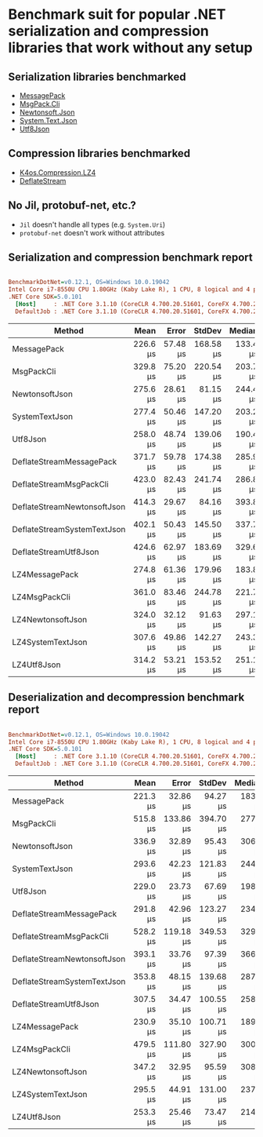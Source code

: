# Benchmark suit for popular .NET serialization and compression libraries that work without any setup

## Serialization libraries benchmarked

* [MessagePack](https://github.com/neuecc/MessagePack-CSharp)
* [MsgPack.Cli](https://github.com/msgpack/msgpack-cli)
* [Newtonsoft.Json](https://github.com/JamesNK/Newtonsoft.Json)
* [System.Text.Json](https://docs.microsoft.com/en-us/dotnet/api/system.text.json)
* [Utf8Json](https://github.com/neuecc/Utf8Json)

## Compression libraries benchmarked

* [K4os.Compression.LZ4](https://github.com/MiloszKrajewski/K4os.Compression.LZ4)
* [DeflateStream](https://docs.microsoft.com/en-us/dotnet/api/system.io.compression.deflatestream)

## No Jil, protobuf-net, etc.?

* `Jil` doesn't handle all types (e.g. `System.Uri`)
* `protobuf-net` doesn't work without attributes

## Serialization and compression benchmark report

``` ini

BenchmarkDotNet=v0.12.1, OS=Windows 10.0.19042
Intel Core i7-8550U CPU 1.80GHz (Kaby Lake R), 1 CPU, 8 logical and 4 physical cores
.NET Core SDK=5.0.101
  [Host]     : .NET Core 3.1.10 (CoreCLR 4.700.20.51601, CoreFX 4.700.20.51901), X64 RyuJIT
  DefaultJob : .NET Core 3.1.10 (CoreCLR 4.700.20.51601, CoreFX 4.700.20.51901), X64 RyuJIT


```
|                      Method |     Mean |    Error |    StdDev |   Median | Ratio | RatioSD | Size |
|---------------------------- |---------:|---------:|----------:|---------:|------:|--------:|-----:|
|                 MessagePack | 226.6 μs | 57.48 μs | 168.58 μs | 133.4 μs |  0.93 |    0.76 | 4085 |
|                  MsgPackCli | 329.8 μs | 75.20 μs | 220.54 μs | 203.7 μs |  1.27 |    0.87 | 1616 |
|              NewtonsoftJson | 275.6 μs | 28.61 μs |  81.15 μs | 244.4 μs |  1.00 |    0.00 | 5235 |
|              SystemTextJson | 277.4 μs | 50.46 μs | 147.20 μs | 203.2 μs |  1.07 |    0.62 | 5221 |
|                    Utf8Json | 258.0 μs | 48.74 μs | 139.06 μs | 190.4 μs |  0.99 |    0.57 | 5504 |
|    DeflateStreamMessagePack | 371.7 μs | 59.78 μs | 174.38 μs | 285.9 μs |  1.49 |    0.85 | 1889 |
|     DeflateStreamMsgPackCli | 423.0 μs | 82.43 μs | 241.74 μs | 286.8 μs |  1.69 |    1.08 |  844 |
| DeflateStreamNewtonsoftJson | 414.3 μs | 29.67 μs |  84.16 μs | 393.8 μs |  1.60 |    0.44 | 1790 |
| DeflateStreamSystemTextJson | 402.1 μs | 50.43 μs | 145.50 μs | 337.7 μs |  1.54 |    0.62 | 1788 |
|       DeflateStreamUtf8Json | 424.6 μs | 62.97 μs | 183.69 μs | 329.6 μs |  1.66 |    0.85 | 1896 |
|              LZ4MessagePack | 274.8 μs | 61.36 μs | 179.96 μs | 183.8 μs |  1.11 |    0.83 | 2561 |
|               LZ4MsgPackCli | 361.0 μs | 83.46 μs | 244.78 μs | 221.7 μs |  1.45 |    1.14 | 1079 |
|           LZ4NewtonsoftJson | 324.0 μs | 32.12 μs |  91.63 μs | 297.1 μs |  1.28 |    0.53 | 2707 |
|           LZ4SystemTextJson | 307.6 μs | 49.86 μs | 142.27 μs | 243.3 μs |  1.19 |    0.62 | 2705 |
|                 LZ4Utf8Json | 314.2 μs | 53.21 μs | 153.52 μs | 251.1 μs |  1.29 |    0.80 | 2895 |

## Deserialization and decompression benchmark report

``` ini

BenchmarkDotNet=v0.12.1, OS=Windows 10.0.19042
Intel Core i7-8550U CPU 1.80GHz (Kaby Lake R), 1 CPU, 8 logical and 4 physical cores
.NET Core SDK=5.0.101
  [Host]     : .NET Core 3.1.10 (CoreCLR 4.700.20.51601, CoreFX 4.700.20.51901), X64 RyuJIT
  DefaultJob : .NET Core 3.1.10 (CoreCLR 4.700.20.51601, CoreFX 4.700.20.51901), X64 RyuJIT


```
|                      Method |     Mean |     Error |    StdDev |   Median | Ratio | RatioSD |
|---------------------------- |---------:|----------:|----------:|---------:|------:|--------:|
|                 MessagePack | 221.3 μs |  32.86 μs |  94.27 μs | 183.7 μs |  0.66 |    0.21 |
|                  MsgPackCli | 515.8 μs | 133.86 μs | 394.70 μs | 277.1 μs |  1.57 |    1.15 |
|              NewtonsoftJson | 336.9 μs |  32.89 μs |  95.43 μs | 306.3 μs |  1.00 |    0.00 |
|              SystemTextJson | 293.6 μs |  42.23 μs | 121.83 μs | 244.0 μs |  0.89 |    0.34 |
|                    Utf8Json | 229.0 μs |  23.73 μs |  67.69 μs | 198.8 μs |  0.72 |    0.26 |
|    DeflateStreamMessagePack | 291.8 μs |  42.96 μs | 123.27 μs | 234.5 μs |  0.87 |    0.27 |
|     DeflateStreamMsgPackCli | 528.2 μs | 119.18 μs | 349.53 μs | 329.3 μs |  1.64 |    1.13 |
| DeflateStreamNewtonsoftJson | 393.1 μs |  33.76 μs |  97.39 μs | 366.0 μs |  1.20 |    0.25 |
| DeflateStreamSystemTextJson | 353.8 μs |  48.15 μs | 139.68 μs | 287.3 μs |  1.07 |    0.36 |
|       DeflateStreamUtf8Json | 307.5 μs |  34.47 μs | 100.55 μs | 258.0 μs |  0.97 |    0.37 |
|              LZ4MessagePack | 230.9 μs |  35.10 μs | 100.71 μs | 189.0 μs |  0.69 |    0.24 |
|               LZ4MsgPackCli | 479.5 μs | 111.80 μs | 327.90 μs | 300.8 μs |  1.45 |    0.92 |
|           LZ4NewtonsoftJson | 347.2 μs |  32.95 μs |  95.59 μs | 308.2 μs |  1.06 |    0.24 |
|           LZ4SystemTextJson | 295.5 μs |  44.91 μs | 131.00 μs | 237.4 μs |  0.91 |    0.38 |
|                 LZ4Utf8Json | 253.3 μs |  25.46 μs |  73.47 μs | 214.8 μs |  0.77 |    0.20 |
